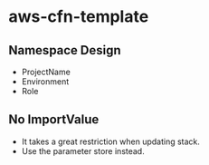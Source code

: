 # aws-cfn-template

## Namespace Design

 - ProjectName
 - Environment
 - Role

## No ImportValue

 - It takes a great restriction when updating stack.
 - Use the parameter store instead.
